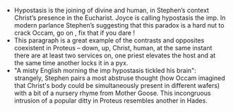 - Hypostasis is the joining of divine and human, in Stephen’s context Christ’s presence in the Eucharist. Joyce is calling hypostasis the imp. In modern parlance Stephen’s suggesting that this paradox is a hard nut to crack Occam, go on , fix that if you dare !
- This paragraph is a great example of the contrasts and opposites coexistent in Proteus – down, up, Christ, human, at the same instant there are at least two services on, one priest elevates the host and at the same time another locks it in a pyx.
- "A misty English morning the imp hypostasis tickled his brain": strangely, Stephen pairs a most abstruse thought (how Occam imagined that Christ's body could be simultaneously present in different wafers) with a bit of a nursery rhyme from Mother Goose. This incongruous intrusion of a popular ditty in Proteus resembles another in Hades.